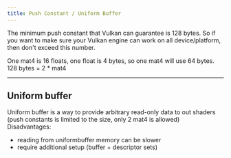 ```yaml
---
title: Push Constant / Uniform Buffer
---
```

The minimum  push constant that Vulkan can guarantee is  128 bytes. So if you want to make sure your Vulkan engine can work on all device/platform, then don't exceed this number.

One mat4 is 16 floats, one float is 4 bytes, so one mat4 will use 64 bytes. 128 bytes = 2 * mat4

---

## Uniform buffer
Uniform buffer is a way to provide arbitrary read-only data to out shaders
(push constants is limited to the size, only 2 mat4 is allowed)
Disadvantages:
* reading from uniformbuffer memory can be slower
* require additional setup (buffer + descriptor sets)
